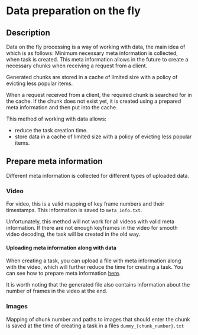 # Data preparation on the fly

## Description

Data on the fly processing is a way of working with data, the main idea of which is as follows:
Minimum necessary meta information is collected, when task is created.
This meta information allows in the future to create a necessary chunks when receiving a request from a client.

Generated chunks are stored in a cache of limited size with a policy of evicting less popular items.

When a request received from a client, the required chunk is searched for in the cache.
If the chunk does not exist yet, it is created using a prepared meta information and then put into the cache.

This method of working with data allows:

- reduce the task creation time.
- store data in a cache of limited size with a policy of evicting less popular items.

## Prepare meta information

Different meta information is collected for different types of uploaded data.

### Video

For video, this is a valid mapping of key frame numbers and their timestamps. This information is saved to `meta_info.txt`.

Unfortunately, this method will not work for all videos with valid meta information.
If there are not enough keyframes in the video for smooth video decoding, the task will be created in the old way.

#### Uploading meta information along with data

When creating a task, you can upload a file with meta information along with the video,
which will further reduce the time for creating a task.
You can see how to prepare meta information [here](/utils/prepare_meta_information/README.md).

It is worth noting that the generated file also contains information about the number of frames in the video at the end.

### Images

Mapping of chunk number and paths to images that should enter the chunk
is saved at the time of creating a task in a files `dummy_{chunk_number}.txt`

